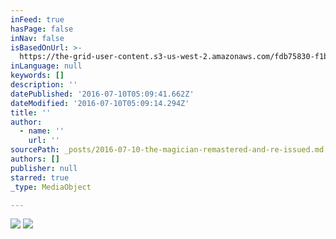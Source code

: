 ```yaml
---
inFeed: true
hasPage: false
inNav: false
isBasedOnUrl: >-
  https://the-grid-user-content.s3-us-west-2.amazonaws.com/fdb75830-f1b5-4ba9-bc54-076ea979eed6.jpg
inLanguage: null
keywords: []
description: ''
datePublished: '2016-07-10T05:09:41.662Z'
dateModified: '2016-07-10T05:09:14.294Z'
title: ''
author:
  - name: ''
    url: ''
sourcePath: _posts/2016-07-10-the-magician-remastered-and-re-issued.md
authors: []
publisher: null
starred: true
_type: MediaObject

---
```

![](https://imgflo.herokuapp.com/graph/vahj1ThiexotieMo/886ceb0aa2198620b2e251b12aa9b532/passthrough.jpg?height=600&input=https%3A%2F%2Fthe-grid-user-content.s3-us-west-2.amazonaws.com%2F574a43f2-cfb1-4200-9eca-b7763bb71d9c.jpg&width=600)
![](https://the-grid-user-content.s3-us-west-2.amazonaws.com/574a43f2-cfb1-4200-9eca-b7763bb71d9c.jpg)